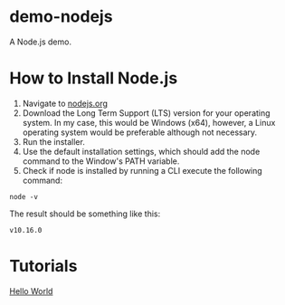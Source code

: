 # demo-nodejs
A Node.js demo.

How to Install Node.js
=

1. Navigate to [nodejs.org](https://nodejs.org/)
2. Download the Long Term Support (LTS) version for your operating system. In my case, this would be Windows (x64), however, a Linux operating system would be preferable although not necessary.
3. Run the installer.
4. Use the default installation settings, which should add the node command to the Window's PATH variable.
5. Check if node is installed by running a CLI execute the following command:

```
node -v
```
The result should be something like this:
```
v10.16.0
```

Tutorials
=

[Hello World](./tutorials/hello-world/hello-world.md)